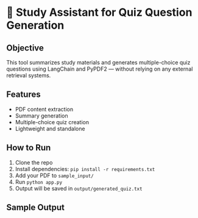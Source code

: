# 📘 Study Assistant for Quiz Question Generation

## Objective
This tool summarizes study materials and generates multiple-choice quiz questions using LangChain and PyPDF2 — without relying on any external retrieval systems.

## Features
- PDF content extraction
- Summary generation
- Multiple-choice quiz creation
- Lightweight and standalone

## How to Run
1. Clone the repo
2. Install dependencies: `pip install -r requirements.txt`
3. Add your PDF to `sample_input/`
4. Run `python app.py`
5. Output will be saved in `output/generated_quiz.txt`

## Sample Output
